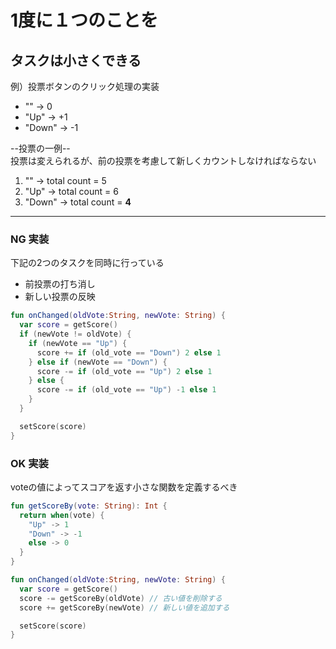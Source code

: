 # 1度に１つのことを
## タスクは小さくできる
例）投票ボタンのクリック処理の実装<br>
- "" -> 0
- "Up" -> +1
- "Down" -> -1

--投票の一例--<br>
投票は変えられるが、前の投票を考慮して新しくカウントしなければならない
1. "" -> total count = 5
2. "Up" -> total count = 6
3. "Down" -> total count = **4**
---
### NG 実装
下記の2つのタスクを同時に行っている
- 前投票の打ち消し
- 新しい投票の反映
```kotlin
fun onChanged(oldVote:String, newVote: String) {
  var score = getScore()
  if (newVote != oldVote) {
    if (newVote == "Up") {
      score += if (old_vote == "Down") 2 else 1
    } else if (newVote == "Down") {
      score -= if (old_vote == "Up") 2 else 1
    } else {
      score -= if (old_vote == "Up") -1 else 1
    }
  }

  setScore(score)
}
```

### OK 実装
voteの値によってスコアを返す小さな関数を定義するべき
```kotlin
fun getScoreBy(vote: String): Int {
  return when(vote) {
    "Up" -> 1
    "Down" -> -1
    else -> 0
  }
}

fun onChanged(oldVote:String, newVote: String) {
  var score = getScore()
  score -= getScoreBy(oldVote) // 古い値を削除する
  score += getScoreBy(newVote) // 新しい値を追加する

  setScore(score)
}
```
